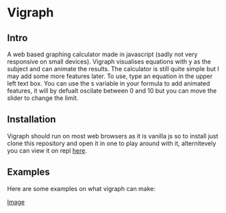 # Vigraph

## Intro 
A web based graphing calculator made in javascript (sadly not very responsive on small devices). Vigraph visualises equations with y as the subject and can animate the results. The calculator is still quite simple but I may add some more features later. To use, type an equation in the upper left text box. You can use the s variable in your formula to add animated features, it will by defualt oscilate between 0 and 10 but you can move the slider to change the limit.  

## Installation
Vigraph should run on most web browsers as it is vanilla js so to install just clone this repository and open it in one to play around with it, alternitevely you can view it on repl [here](https://replit.com/@HamishHamiltonS/Visgraph-Graphing-calculator?v=1).

## Examples

Here are some examples on what vigraph can make:

[Image](https://github.com/HamishHamiltonSmith/Visgraph-Graphing-Calculator/blob/main/examples/Screenshot%202022-06-17%206.47.06%20PM.png)
